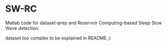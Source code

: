 # SW-RC

Matlab code for dataset-prep and Reservoir Computing-based Sleep Slow Wave detection.

dataset too complex to be explained in README ;)
